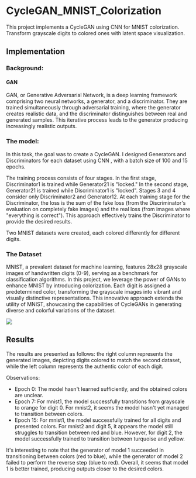 
# CycleGAN_MNIST_Colorization

This project implements a CycleGAN using CNN for MNIST colorization. Transform grayscale digits to colored ones with latent space visualization.
## Implementation

### Background: 

#### GAN

GAN, or Generative Adversarial Network, is a deep learning framework comprising two neural networks, a generator, and a discriminator. They are trained simultaneously through adversarial training, where the generator creates realistic data, and the discriminator distinguishes between real and generated samples. This iterative process leads to the generator producing increasingly realistic outputs. 

### The model:

In this task, the goal was to create a CycleGAN. I designed Generators and Discriminators for each dataset using CNN , with a batch size of 100 and 15 epochs.

The training process consists of four stages. In the first stage, Discriminator1 is trained while Generator21 is "locked." In the second stage, Generator21 is trained while Discriminator1 is "locked". Stages 3 and 4 consider only Discriminator2 and Generator12. At each training stage for the Discriminator, the loss is the sum of the fake loss (from the Discriminator's evaluation on completely fake images) and the real loss (from images where "everything is correct"). This approach effectively trains the Discriminator to provide the desired results.

Two MNIST datasets were created, each colored differently for different digits.



### The Dataset
MNIST, a prevalent dataset for machine learning, features 28x28 grayscale images of handwritten digits (0-9), serving as a benchmark for classification algorithms. In this project, we leverage the power of GANs to enhance MNIST by introducing colorization. Each digit is assigned a predetermined color, transforming the grayscale images into vibrant and visually distinctive representations. This innovative approach extends the utility of MNIST, showcasing the capabilities of CycleGANs in generating diverse and colorful variations of the dataset.

![](images/mnist_colored.png)

## Results

The results are presented as follows: the right column represents the generated images, depicting digits colored to match the second dataset, while the left column represents the authentic color of each digit.


Observations:
- Epoch 0: The model hasn't learned sufficiently, and the obtained colors are unclear.
- Epoch 7: For mnist1, the model successfully transitions from grayscale to orange for digit 0. For mnist2, it seems the model hasn't yet managed to transition between colors.
- Epoch 15: For mnist1, the model successfully trained for all digits and presented colors. For mnist2 and digit 5, it appears the model still struggles to transition between red and blue. However, for digit 2, the model successfully trained to transition between turquoise and yellow.

It's interesting to note that the generator of model 1 succeeded in transitioning between colors (red to blue), while the generator of model 2 failed to perform the reverse step (blue to red). Overall, it seems that model 1 is better trained, producing outputs closer to the desired colors.
